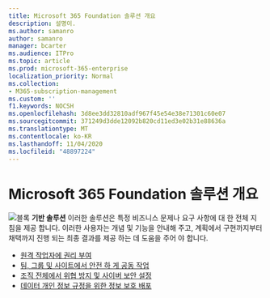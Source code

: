```yaml
---
title: Microsoft 365 Foundation 솔루션 개요
description: 설명이.
ms.author: samanro
author: samanro
manager: bcarter
ms.audience: ITPro
ms.topic: article
ms.prod: microsoft-365-enterprise
localization_priority: Normal
ms.collection:
- M365-subscription-management
ms.custom: ''
f1.keywords: NOCSH
ms.openlocfilehash: 3d8ee3dd32810adf967f45e54e38e71301c60e07
ms.sourcegitcommit: 371249d3dde12092b820cd11ed3e02b31e88636a
ms.translationtype: MT
ms.contentlocale: ko-KR
ms.lasthandoff: 11/04/2020
ms.locfileid: "48897224"
---
```

# <a name="microsoft-365-foundation-solutions-overview"></a>Microsoft 365 Foundation 솔루션 개요

![블록 ](https://docs.microsoft.com/office/media/icons/blocks-blue.png) **기반 솔루션**  이러한 솔루션은 특정 비즈니스 문제나 요구 사항에 대 한 전체 지침을 제공 합니다. 이러한 사용자는 개념 및 기능을 안내해 주고, 계획에서 구현까지부터 채택까지 진행 되는 최종 결과를 제공 하는 데 도움을 주어 야 합니다.

- [원격 작업자에 권리 부여](empower-people-to-work-remotely.md)
- [팀, 그룹 및 사이트에서 안전 하 게 공동 작업](setup-secure-collaboration-with-teams.md)
- [조직 전체에서 위협 방지 및 사이버 보안 설정](deploy-threat-protection.md)
- [데이터 개인 정보 규정을 위한 정보 보호 배포](information-protection-deploy.md)
